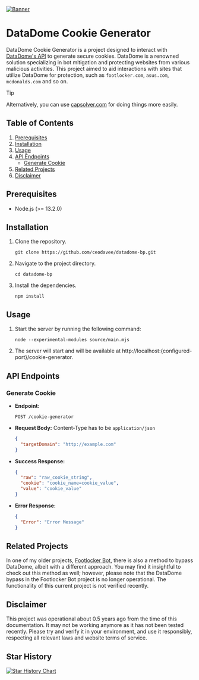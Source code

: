 [![Banner](banner.png)](https://www.capsolver.com/?utm_source=github&utm_medium=repo&utm_campaign=scraping&utm_term=datadome-bp)

# DataDome Cookie Generator

DataDome Cookie Generator is a project designed to interact with [DataDome's API](https://www.datadome.co/) to generate secure cookies. DataDome is a renowned solution specializing in bot mitigation and protecting websites from various malicious activities. This project aimed to aid interactions with sites that utilize DataDome for protection, such as `footlocker.com`, `asus.com`, `mcdonalds.com` and so on.

> [!TIP]
> Alternatively, you can use [capsolver.com](https://www.capsolver.com) for doing things more easily.

## Table of Contents

1. [Prerequisites](#prerequisites)
2. [Installation](#installation)
3. [Usage](#usage)
4. [API Endpoints](#api-endpoints)
   - [Generate Cookie](#generate-cookie)
5. [Related Projects](#related-projects)
6. [Disclaimer](#disclaimer)

## Prerequisites

- Node.js (>= 13.2.0)

## Installation

1. Clone the repository.
   ```shell
   git clone https://github.com/ceodavee/datadome-bp.git
   ```

2. Navigate to the project directory.
   ```shell
   cd datadome-bp
   ```

3. Install the dependencies.
   ```shell
   npm install
   ```

## Usage

1. Start the server by running the following command:
   ```shell
   node --experimental-modules source/main.mjs
   ```

2. The server will start and will be available at http://localhost:{configured-port}/cookie-generator.

## API Endpoints

### Generate Cookie

- **Endpoint:**
  ```
  POST /cookie-generator
  ```
- **Request Body:**
    Content-Type has to be `application/json`
  ```json
  {
    "targetDomain": "http://example.com"
  }
  ```
- **Success Response:**
  ```json
  {
    "raw": "raw_cookie_string",
    "cookie": "cookie_name=cookie_value",
    "value": "cookie_value"
  }
  ```
- **Error Response:**
  ```json
  {
    "Error": "Error Message"
  }
  ```

## Related Projects

In one of my older projects, [Footlocker Bot](https://github.com/ceodavee/footlocker-bot), there is also a method to bypass DataDome, albeit with a different approach. You may find it insightful to check out this method as well; however, please note that the DataDome bypass in the Footlocker Bot project is no longer operational. The functionality of this current project is not verified recently.

## Disclaimer

This project was operational about 0.5 years ago from the time of this documentation. It may not be working anymore as it has not been tested recently. Please try and verify it in your environment, and use it responsibly, respecting all relevant laws and website terms of service. 

## Star History

<a href="https://star-history.com/#d-suter/datadome-bp&Date">
 <picture>
   <source media="(prefers-color-scheme: dark)" srcset="https://api.star-history.com/svg?repos=d-suter/datadome-bp&type=Date&theme=dark" />
   <source media="(prefers-color-scheme: light)" srcset="https://api.star-history.com/svg?repos=d-suter/datadome-bp&type=Date" />
   <img alt="Star History Chart" src="https://api.star-history.com/svg?repos=d-suter/datadome-bp&type=Date" />
 </picture>
</a>

